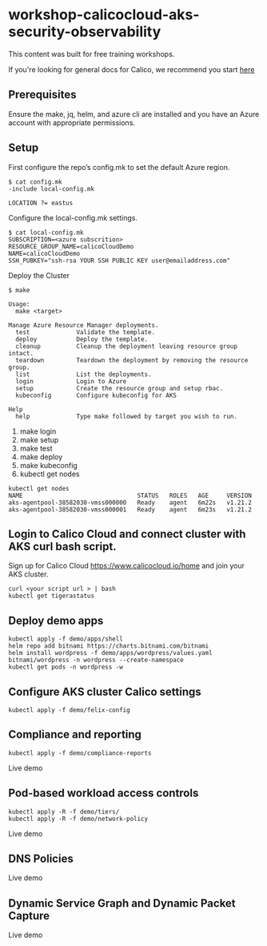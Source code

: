 # workshop-calicocloud-aks-security-observability

This content was built for free training workshops. 

If you're looking for general docs for Calico, we recommend you start [here](https://docs.tigera.io/)

## Prerequisites

Ensure the make, jq, helm, and azure cli are installed and you have an Azure account with appropriate permissions.

## Setup

First configure the repo’s config.mk to set the default Azure region.

```
$ cat config.mk
-include local-config.mk

LOCATION ?= eastus
```

Configure the local-config.mk settings.

```
$ cat local-config.mk
SUBSCRIPTION=<azure subscrition>
RESOURCE_GROUP_NAME=calicoCloudDemo
NAME=calicoCloudDemo
SSH_PUBKEY="ssh-rsa YOUR SSH PUBLIC KEY user@emailaddress.com"
```

Deploy the Cluster

```
$ make

Usage:
  make <target>

Manage Azure Resource Manager deployments.
  test             Validate the template.
  deploy           Deploy the template.
  cleanup          Cleanup the deployment leaving resource group intact.
  teardown         Teardown the deployment by removing the resource group.
  list             List the deployments.
  login            Login to Azure
  setup            Create the resource group and setup rbac.
  kubeconfig       Configure kubeconfig for AKS

Help
  help             Type make followed by target you wish to run.
```

1. make login
2. make setup
3. make test
4. make deploy
5. make kubeconfig
6. kubectl get nodes

```
kubectl get nodes
NAME                                STATUS   ROLES   AGE     VERSION
aks-agentpool-38582030-vmss000000   Ready    agent   6m22s   v1.21.2
aks-agentpool-38582030-vmss000001   Ready    agent   6m23s   v1.21.2
```

## Login to Calico Cloud and connect cluster with AKS curl bash script.

Sign up for Calico Cloud https://www.calicocloud.io/home and join your AKS cluster.

```
curl <your script url > | bash
kubectl get tigerastatus
```

## Deploy demo apps

```
kubectl apply -f demo/apps/shell
helm repo add bitnami https://charts.bitnami.com/bitnami
helm install wordpress -f demo/apps/wordpress/values.yaml bitnami/wordpress -n wordpress --create-namespace
kubectl get pods -n wordpress -w
```

## Configure AKS cluster Calico settings

```
kubectl apply -f demo/felix-config
```

## Compliance and reporting

```
kubectl apply -f demo/compliance-reports
```

Live demo

## Pod-based workload access controls

```
kubectl apply -R -f demo/tiers/
kubectl apply -R -f demo/network-policy
```

Live demo

## DNS Policies

Live demo

## Dynamic Service Graph and Dynamic Packet Capture

Live demo

